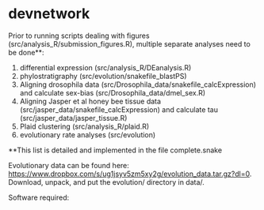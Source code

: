 # devnetwork

Prior to running scripts dealing with figures (src/analysis_R/submission_figures.R), multiple separate analyses need to be done**:
  1) differential expression (src/analysis_R/DEanalysis.R)
  2) phylostratigraphy (src/evolution/snakefile_blastPS)
  3) Aligning drosophila data (src/Drosophila_data/snakefile_calcExpression) and calculate sex-bias (src/Drosophila_data/dmel_sex.R)
  4) Aligning Jasper et al honey bee tissue data (src/jasper_data/snakefile_calcExpression) and calculate tau (src/jasper_data/jasper_tissue.R)
  5) Plaid clustering (src/analysis_R/plaid.R)
  6) evolutionary rate analyses (src/evolution)
  
**This list is detailed and implemented in the file complete.snake

Evolutionary data can be found here: https://www.dropbox.com/s/ug1jsyv5zm5xy2g/evolution_data.tar.gz?dl=0. 
Download, unpack, and put the evolution/ directory in data/. 

Software required:
